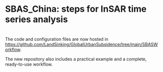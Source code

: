 # SBAS_China: steps for InSAR time series analysis
# 


The code and configuration files are now hosted in https://github.com/LandSinking/GlobalUrbanSubsidence/tree/main/SBASWorkflow. 

The new repository also includes a practical example and a complete, ready-to-use workflow.
